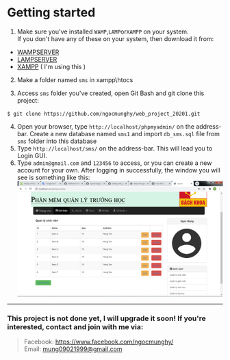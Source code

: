 Getting started
===============

1. Make sure you've installed `WAMP`,`LAMP`or`XAMPP` on your system.<br>
If you don't have any of these on your system, then download it from:
  - [WAMPSERVER](https://www.wampserver.com/en/) 
  - [LAMPSERVER](https://bitnami.com/stack/lamp/installer) 
  - [XAMPP](https://www.apachefriends.org/download.html) ( I'm using this )

2. Make a folder named `sms` in xampp\htocs

3. Access `sms` folder you've created, open Git Bash and git clone this project:
```
$ git clone https://github.com/ngocmunghy/web_project_20201.git
```
4. Open your browser, type `http://localhost/phpmyadmin/` on the address-bar. Create a new database named `sms1` and import `db_sms.sql` file from `sms` folder into this database
5. Type `http://localhost/sms/` on the address-bar. This will lead you to Login GUI.
6. Type `admin@gmail.com` and `123456` to access, or you can create a new account for your own. After logging in successfully, the window you will see is something like this:
![image info](image/login.png)
---
### This project is not done yet, I will upgrade it soon! If you're interested, contact and join with me via:
> Facebook: https://www.facebook.com/ngocmunghy/ <br>
> Email: mung09021999@gmail.com
